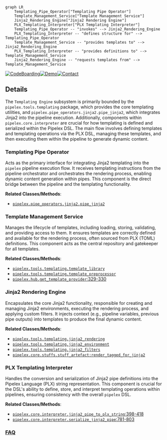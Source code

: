 ```mermaid
graph LR
    Templating_Pipe_Operator["Templating Pipe Operator"]
    Template_Management_Service["Template Management Service"]
    Jinja2_Rendering_Engine["Jinja2 Rendering Engine"]
    PLX_Templating_Interpreter["PLX Templating Interpreter"]
    Templating_Pipe_Operator -- "invokes" --> Jinja2_Rendering_Engine
    PLX_Templating_Interpreter -- "defines structure for" --> Templating_Pipe_Operator
    Template_Management_Service -- "provides templates to" --> Jinja2_Rendering_Engine
    PLX_Templating_Interpreter -- "provides definitions to" --> Template_Management_Service
    Jinja2_Rendering_Engine -- "requests templates from" --> Template_Management_Service
```

[![CodeBoarding](https://img.shields.io/badge/Generated%20by-CodeBoarding-9cf?style=flat-square)](https://github.com/CodeBoarding/CodeBoarding)[![Demo](https://img.shields.io/badge/Try%20our-Demo-blue?style=flat-square)](https://www.codeboarding.org/diagrams)[![Contact](https://img.shields.io/badge/Contact%20us%20-%20contact@codeboarding.org-lightgrey?style=flat-square)](mailto:contact@codeboarding.org)

## Details

The `Templating Engine` subsystem is primarily bounded by the `pipelex.tools.templating` package, which provides the core templating utilities, and `pipelex.pipe_operators.jinja2.pipe_jinja2`, which integrates Jinja2 into the pipeline execution. Additionally, components within `pipelex.core.interpreter` are crucial for how templating is defined and serialized within the Pipelex DSL. The main flow involves defining templates and templating operations via the PLX DSL, managing these templates, and then executing them within the pipeline to generate dynamic content.

### Templating Pipe Operator
Acts as the primary interface for integrating Jinja2 templating into the `pipelex` pipeline execution flow. It receives templating instructions from the pipeline orchestrator and orchestrates the rendering process, enabling dynamic content generation within pipes. This component is the direct bridge between the pipeline and the templating functionality.


**Related Classes/Methods**:

- <a href="https://github.com/Pipelex/pipelex/blob/main/pipelex/pipe_operators/jinja2/pipe_jinja2.py" target="_blank" rel="noopener noreferrer">`pipelex.pipe_operators.jinja2.pipe_jinja2`</a>


### Template Management Service
Manages the lifecycle of templates, including loading, storing, validating, and providing access to them. It ensures templates are correctly defined and available for the rendering process, often sourced from PLX (TOML) definitions. This component acts as the central repository and gatekeeper for all templates.


**Related Classes/Methods**:

- <a href="https://github.com/Pipelex/pipelex/blob/main/pipelex/tools/templating/template_library.py" target="_blank" rel="noopener noreferrer">`pipelex.tools.templating.template_library`</a>
- <a href="https://github.com/Pipelex/pipelex/blob/main/pipelex/tools/templating/template_preprocessor.py" target="_blank" rel="noopener noreferrer">`pipelex.tools.templating.template_preprocessor`</a>
- <a href="https://github.com/Pipelex/pipelex/blob/main/pipelex/hub.py#L329-L330" target="_blank" rel="noopener noreferrer">`pipelex.hub.get_template_provider`:329-330</a>


### Jinja2 Rendering Engine
Encapsulates the core Jinja2 functionality, responsible for creating and managing Jinja2 environments, executing the rendering process, and applying custom filters. It injects context (e.g., pipeline variables, previous pipe outputs) into templates to produce the final dynamic content.


**Related Classes/Methods**:

- <a href="https://github.com/Pipelex/pipelex/blob/main/pipelex/tools/templating/jinja2_rendering.py" target="_blank" rel="noopener noreferrer">`pipelex.tools.templating.jinja2_rendering`</a>
- <a href="https://github.com/Pipelex/pipelex/blob/main/pipelex/tools/templating/jinja2_environment.py" target="_blank" rel="noopener noreferrer">`pipelex.tools.templating.jinja2_environment`</a>
- <a href="https://github.com/Pipelex/pipelex/blob/main/pipelex/tools/templating/jinja2_filters.py" target="_blank" rel="noopener noreferrer">`pipelex.tools.templating.jinja2_filters`</a>
- <a href="https://github.com/Pipelex/pipelex/blob/main/pipelex/core/stuffs/stuff_artefact.py" target="_blank" rel="noopener noreferrer">`pipelex.core.stuffs.stuff_artefact:render_tagged_for_jinja2`</a>


### PLX Templating Interpreter
Handles the conversion and serialization of Jinja2 pipe definitions into the Pipelex Language (PLX) string representation. This component is crucial for the DSL's ability to define, store, and interpret templating operations within pipelines, ensuring consistency with the overall `pipelex` DSL.


**Related Classes/Methods**:

- <a href="https://github.com/Pipelex/pipelex/blob/main/pipelex/core/interpreter.py#L398-L418" target="_blank" rel="noopener noreferrer">`pipelex.core.interpreter.jinja2_pipe_to_plx_string`:398-418</a>
- <a href="https://github.com/Pipelex/pipelex/blob/main/pipelex/core/interpreter.py#L781-L803" target="_blank" rel="noopener noreferrer">`pipelex.core.interpreter.serialize_jinja2_pipe`:781-803</a>




### [FAQ](https://github.com/CodeBoarding/GeneratedOnBoardings/tree/main?tab=readme-ov-file#faq)
